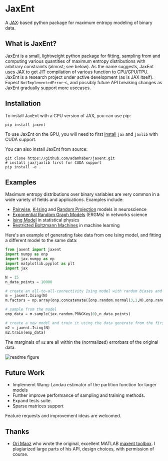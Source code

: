 # JaxEnt
A [JAX](https://github.com/google/jax)-based python package for maximum entropy modeling of binary data. 

## What is JaxEnt?
JaxEnt is a small, lightweight python package for fitting, sampling from and computing various quantities of maximum entropy distributions with arbitrary constraints (almost; see below). As the name suggests, JaxEnt uses [JAX](https://github.com/google/jax) to get JIT compilation of various function to CPU/GPU/TPU. JaxEnt is a research project under active development (as is JAX itself). Expect `NotImplementedError`-s, and possibly future API breaking changes as JaxEnt gradually support more usecases.
 
## Installation

To install JaxEnt with a CPU version of JAX, you can use pip:

```
pip install jaxent
```

To use JaxEnt on the GPU, you will need to first [install](https://github.com/google/jax#installation) `jax` and `jaxlib` with CUDA support.

You can also install JaxEnt from source:

```
git clone https://github.com/adamhaber/jaxent.git
# install jax/jaxlib first for CUDA support
pip install -e .
```

## Examples
Maximum entropy distributions over binary variables are very common in a wide variety of fields and applications. Examples include:
 - [Pairwise](https://www.princeton.edu/~wbialek/rome/refs/schneidman+al_06.pdf), [K-Ising](https://journals.plos.org/ploscompbiol/article/file?id=10.1371/journal.pcbi.1003408&type=printable) and [Random Projection](https://www.biorxiv.org/content/10.1101/478545v1.article-info) models in neuroscience
 - [Exponential Random Graph Models](https://en.wikipedia.org/wiki/Exponential_random_graph_models) (ERGMs) in networks science
 - [Ising Model](https://en.wikipedia.org/wiki/Ising_model) in statistical physics
 - [Restricted Boltzmann Machines](https://en.wikipedia.org/wiki/Restricted_Boltzmann_machine) in machine learning
 
Here's an example of generating fake data from one Ising model, and fitting a different model to the same data: 

```python
from jaxent import jaxent
import numpy as onp
import jax.numpy as np
import matplotlib.pyplot as plt
import jax

N = 15
n_data_points = 10000

# create an all-to-all-connectivity Ising model with random biases and couplings
m = jaxent.Ising(N)
m.factors = np.array(onp.concatenate([onp.random.normal(3,1,N),onp.random.normal(-0.1,0.05,N*(N-1)//2)]))

# sample from the model
emp_data = m.sample(jax.random.PRNGKey(0),n_data_points)

# create a new model and train it using the data generate from the first model
m2 = jaxent.Ising(N)
m2.train(emp_data)
```
The marginals of `m2` are all within the (normalized) errorbars of the original data:

![readme figure](https://user-images.githubusercontent.com/20320402/59023548-b794e980-8858-11e9-9350-6c7d252a25cc.png)




 ## Future Work

 - Implememt Wang-Landau estimator of the partition function for larger models
 - Further improve performance of sampling and training methods.
 - Expand tests suite.
 - Sparse matrices support
  
  Feature requests and improvement ideas are welcomed.
 
 ## Thanks
 -  [Ori Maoz](https://github.com/orimaoz) who wrote the original, excellent MATLAB [maxent toolbox](https://orimaoz.github.io/maxent_toolbox/). I plagiarized large parts of his API, design choices, with permission of course.

 
